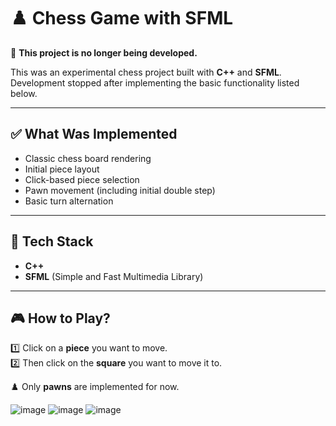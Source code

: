 # ♟️ Chess Game with SFML

🛑 **This project is no longer being developed.**

This was an experimental chess project built with **C++** and **SFML**.  
Development stopped after implementing the basic functionality listed below.

---

## ✅ What Was Implemented

- Classic chess board rendering  
- Initial piece layout  
- Click-based piece selection  
- Pawn movement (including initial double step)  
- Basic turn alternation  

---

## 🔧 Tech Stack

- **C++**  
- **SFML** (Simple and Fast Multimedia Library)  

---

## 🎮 How to Play?

1️⃣ Click on a **piece** you want to move.  
2️⃣ Then click on the **square** you want to move it to.  

♟️ Only **pawns** are implemented for now.


![image](https://github.com/user-attachments/assets/77d5f2f4-d587-4317-a414-36dd9fca0850)
![image](https://github.com/user-attachments/assets/ee279eaa-8765-4581-99dc-08735d174e9d)
![image](https://github.com/user-attachments/assets/1f691870-687f-4c0b-a03f-128d2780c6df)
